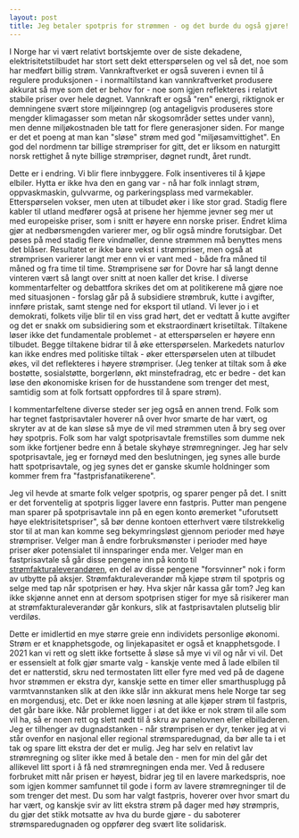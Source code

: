 ```yaml
---
layout: post
title: Jeg betaler spotpris for strømmen - og det burde du også gjøre!
---
```


I Norge har vi vært relativt bortskjemte over de siste dekadene, elektrisitetstilbudet har stort sett dekt etterspørselen og vel så det, noe som har medført billig strøm.  Vannkraftverket er også suveren i evnen til å regulere produksjonen - i normaltilstand kan vannkraftverket produsere akkurat så mye som det er behov for - noe som igjen reflekteres i relativt stabile priser over hele døgnet.  Vannkraft er også "ren" energi, riktignok er demningene svært store miljøinngrep (og antageligvis produseres store mengder klimagasser som metan når skogsområder settes under vann), men denne miljøkostnaden ble tatt for flere generasjoner siden.  For mange er det et poeng at man kan "sløse" strøm med god "miljøsamvittighet".  En god del nordmenn tar billige strømpriser for gitt, det er liksom en naturgitt norsk rettighet å nyte billige strømpriser, døgnet rundt, året rundt.

Dette er i endring.  Vi blir flere innbyggere.  Folk insentiveres til å kjøpe elbiler.  Hytta er ikke hva den en gang var - nå har folk innlagt strøm, oppvaskmaskin, gulvvarme, og parkeringsplass med varmekabler.  Etterspørselen vokser, men uten at tilbudet øker i like stor grad.  Stadig flere kabler til utland medfører også at prisene her hjemme jevner seg mer ut med europeiske priser, som i snitt er høyere enn norske priser.  Endret klima gjør at nedbørsmengden varierer mer, og blir også mindre forutsigbar.  Det pøses på med stadig flere vindmøller, denne strømmen må benyttes mens det blåser.  Resultatet er ikke bare vekst i strømpriser, men også at strømprisen varierer langt mer enn vi er vant med - både fra måned til måned og fra time til time.  Strømprisene sør for Dovre har så langt denne vinteren vært så langt over snitt at noen kaller det krise.  I diverse kommentarfelter og debattfora skrikes det om at politikerene må gjøre noe med situasjonen - forslag går på å subsidiere strømbruk, kutte i avgifter, innføre pristak, samt stenge ned for eksport til utland.  Vi lever jo i et demokrati, folkets vilje blir til en viss grad hørt, det er vedtatt å kutte avgifter og det er snakk om subsidiering som et ekstraordinært krisetiltak.  Tiltakene løser ikke det fundamentale problemet - at etterspørselen er høyere enn tilbudet.  Begge tiltakene bidrar til å øke etterspørselen.  Markedets naturlov kan ikke endres med politiske tiltak - øker etterspørselen uten at tilbudet økes, vil det reflekteres i høyere strømpriser.  (Jeg tenker at tiltak som å øke bostøtte, sosialstøtte, borgerlønn, økt minstefradrag, etc er bedre - det kan løse den økonomiske krisen for de husstandene som trenger det mest, samtidig som at folk fortsatt oppfordres til å spare strøm).

I kommentarfeltene diverse steder ser jeg også en annen trend.  Folk som har tegnet fastprisavtaler hoverer nå over hvor smarte de har vært, og skryter av at de kan sløse så mye de vil med strømmen uten å bry seg over høy spotpris.  Folk som har valgt spotprisavtale fremstilles som dumme nek som ikke fortjener bedre enn å betale skyhøye strømregninger.  Jeg har selv spotprisavtale, jeg er fornøyd med den beslutningen, jeg synes alle burde hatt spotprisavtale, og jeg synes det er ganske skumle holdninger som kommer frem fra "fastprisfanatikerene".

Jeg vil hevde at smarte folk velger spotpris, og sparer penger på det.  I snitt er det forventelig at spotpris ligger lavere enn fastpris.  Putter man pengene man sparer på spotprisavtale inn på en egen konto øremerket "uforutsett høye elektrisitetspriser", så bør denne kontoen etterhvert være tilstrekkelig stor til at man kan komme seg bekymringsløst gjennom perioder med høye strømpriser.  Velger man å endre forbruksmønster i perioder med høye priser øker potensialet til innsparinger enda mer.  Velger man en fastprisavtale så går disse pengene inn på konto til [strømfakturaleverandøren](https://tobixen.github.io/str%C3%B8mselskaper/), en del av disse pengene "forsvinner" nok i form av utbytte på aksjer.  Strømfakturaleverandør må kjøpe strøm til spotpris og selge med tap når spotprisen er høy.  Hva skjer når kassa går tom?  Jeg kan ikke skjønne annet enn at dersom spotprisen stiger for mye så risikerer man at strømfakturaleverandør går konkurs, slik at fastprisavtalen plutselig blir verdiløs.

Dette er imidlertid en mye større greie enn individets personlige økonomi.  Strøm er et knapphetsgode, og linjekapasitet er også et knapphetsgode.  I 2021 kan vi rett og slett ikke fortsette å sløse så mye vi vil og når vi vil.  Det er essensielt at folk gjør smarte valg - kanskje vente med å lade elbilen til det er natterstid, skru ned termostaten litt eller fyre med ved på de dagene hvor strømmen er ekstra dyr, kanskje sette en timer eller smarthusplugg på varmtvannstanken slik at den ikke slår inn akkurat mens hele Norge tar seg en morgendusj, etc.  Det er ikke noen løsning at alle kjøper strøm til fastpris, det går bare ikke.  Når problemet ligger i at det ikke er nok strøm til alle som vil ha, så er noen rett og slett nødt til å skru av panelovnen eller elbilladeren.  Jeg er tilhenger av dugnadstanken - når strømprisen er dyr, tenker jeg at vi står ovenfor en nasjonal eller regional strømsparedugnad, da bør alle ta i et tak og spare litt ekstra der det er mulig.  Jeg har selv en relativt lav strømregning og sliter ikke med å betale den - men for min del går det allikevel litt sport i å få ned strømregningen enda mer.  Ved å redusere forbruket mitt når prisen er høyest, bidrar jeg til en lavere markedspris, noe som igjen kommer samfunnet til gode i form av lavere strømregninger til de som trenger det mest.  Du som har valgt fastpris, hoverer over hvor smart du har vært, og kanskje svir av litt ekstra strøm på dager med høy strømpris, du gjør det stikk motsatte av hva du burde gjøre - du saboterer strømsparedugnaden og oppfører deg svært lite solidarisk.
